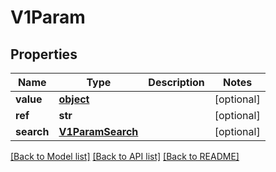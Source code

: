 # V1Param

## Properties
Name | Type | Description | Notes
------------ | ------------- | ------------- | -------------
**value** | [**object**](.md) |  | [optional] 
**ref** | **str** |  | [optional] 
**search** | [**V1ParamSearch**](V1ParamSearch.md) |  | [optional] 

[[Back to Model list]](../README.md#documentation-for-models) [[Back to API list]](../README.md#documentation-for-api-endpoints) [[Back to README]](../README.md)


